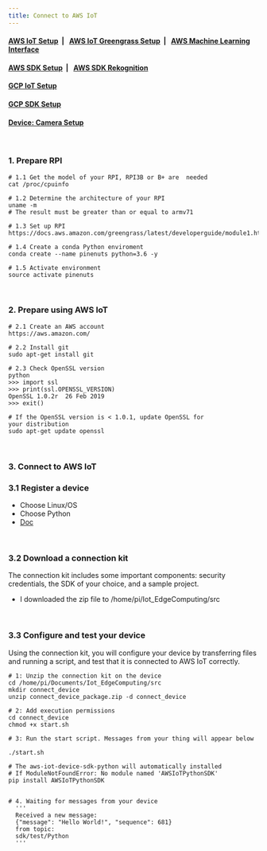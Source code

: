 ```yaml
---
title: Connect to AWS IoT
---
```



####  [AWS IoT Setup](https://dujm.github.io/Iot_EdgeComputing/aws_iot)&nbsp;  | &nbsp;   [AWS IoT Greengrass Setup](https://dujm.github.io/Iot_EdgeComputing/aws_iot_greengrass)&nbsp;  | &nbsp;   [AWS Machine Learning Interface](https://dujm.github.io/Iot_EdgeComputing/aws_ml)

#### [AWS SDK Setup](https://dujm.github.io/Iot_EdgeComputing/aws_sdk_cli)&nbsp;  | &nbsp; [AWS SDK Rekognition](https://dujm.github.io/Iot_EdgeComputing/aws_sdk_reko)

#### [GCP IoT Setup](https://dujm.github.io/Iot_EdgeComputing/gcp_iot)

#### [GCP SDK Setup](https://dujm.github.io/Iot_EdgeComputing/gcp_sdk)

#### [Device: Camera Setup](https://dujm.github.io/Iot_EdgeComputing/device_cam)

<br>

### 1. Prepare RPI  
```
# 1.1 Get the model of your RPI, RPI3B or B+ are  needed
cat /proc/cpuinfo

# 1.2 Determine the architecture of your RPI
uname -m
# The result must be greater than or equal to armv71

# 1.3 Set up RPI
https://docs.aws.amazon.com/greengrass/latest/developerguide/module1.html

# 1.4 Create a conda Python enviroment
conda create --name pinenuts python=3.6 -y

# 1.5 Activate environment
source activate pinenuts
```

<br>

### 2. Prepare using AWS IoT

```
# 2.1 Create an AWS account
https://aws.amazon.com/

# 2.2 Install git
sudo apt-get install git

# 2.3 Check OpenSSL version
python
>>> import ssl
>>> print(ssl.OPENSSL_VERSION)
OpenSSL 1.0.2r  26 Feb 2019
>>> exit()

# If the OpenSSL version is < 1.0.1, update OpenSSL for
your distribution
sudo apt-get update openssl
```

<br>

### 3. Connect to AWS IoT

### 3.1 Register a device
  * Choose Linux/OS
  * Choose Python
  * [Doc](https://eu-central-1.console.aws.amazon.com/iot/home?region=eu-central-1#/connectdevice/)

<br>

### 3.2 Download a connection kit
The connection kit includes some important components: security credentials, the SDK of your choice, and a sample project.
  * I downloaded the zip file to /home/pi/Iot_EdgeComputing/src

<br>

### 3.3 Configure and test your device
Using the connection kit, you will configure your device by transferring files and running a script, and test that it is connected to AWS IoT correctly.

```
# 1: Unzip the connection kit on the device
cd /home/pi/Documents/Iot_EdgeComputing/src
mkdir connect_device
unzip connect_device_package.zip -d connect_device

# 2: Add execution permissions
cd connect_device
chmod +x start.sh

# 3: Run the start script. Messages from your thing will appear below

./start.sh

# The aws-iot-device-sdk-python will automatically installed
# If ModuleNotFoundError: No module named 'AWSIoTPythonSDK'
pip install AWSIoTPythonSDK


# 4. Waiting for messages from your device
  '''
  Received a new message:
  {"message": "Hello World!", "sequence": 681}
  from topic:
  sdk/test/Python
  '''
```

<br>
